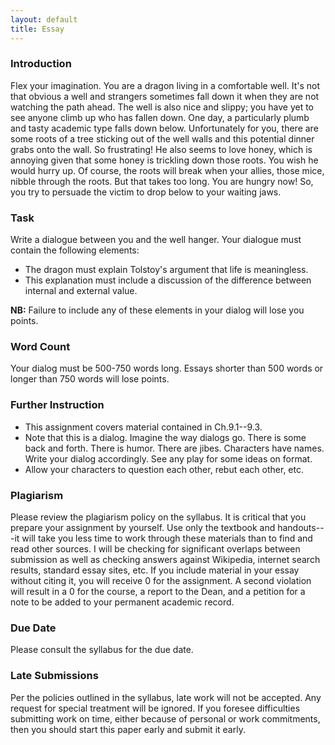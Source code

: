 ```yaml
---
layout: default
title: Essay
---
```


 

### Introduction

Flex your imagination. You are a dragon living in a comfortable well. It's not that obvious a well and strangers sometimes fall down it when they are not watching the path ahead. The well is also nice and slippy; you have yet to see anyone climb up who has fallen down. One day, a particularly plumb and tasty academic type falls down below. Unfortunately for you, there are some roots of a tree sticking out of the well walls and this potential dinner grabs onto the wall. So frustrating! He also seems to love honey, which is annoying given that some honey is trickling down those roots. You wish he would hurry up. Of course, the roots will break when your allies, those mice, nibble through the roots. But that takes too long. You are hungry now! So, you try to persuade the victim to drop below to your waiting jaws. 

### Task

Write a dialogue between you and the well hanger. Your dialogue must contain the following elements:

+ The dragon must explain Tolstoy's argument that life is meaningless. 
+ This explanation must include a discussion of the difference between internal and external value. 

**NB:** Failure to include any of these elements in your dialog will lose you points. 




### Word Count

Your dialog must be 500-750 words long. Essays shorter than 500 words or longer than 750 words will lose points.

### Further Instruction

+ This assignment covers material contained in Ch.9.1--9.3.
+ Note that this is a dialog. Imagine the way dialogs go. There is some back and forth. There is humor. There are jibes. Characters have names. Write your dialog accordingly. See any play for some ideas on format. 
+ Allow your characters to question each other, rebut each other, etc.
   



### Plagiarism

Please review the plagiarism policy on the syllabus. It is critical that you prepare your assignment by yourself. Use only the textbook and handouts---it will take you less time to work through these materials than to find and read other sources. I will be checking for significant overlaps between submission as well as checking answers against Wikipedia, internet search results, standard essay sites, etc. If you include material in your essay without citing it, you will receive 0 for the assignment. A second violation will result in a 0 for the course, a report to the Dean, and a petition for a note to be added to your permanent academic record. 

### Due Date
Please consult the syllabus for the due date.

### Late Submissions

Per the policies outlined in the syllabus, late work will not be accepted. Any request for special treatment will be ignored. If you foresee difficulties submitting work on time, either because of personal or work commitments, then you should start this paper early and submit it early. 






